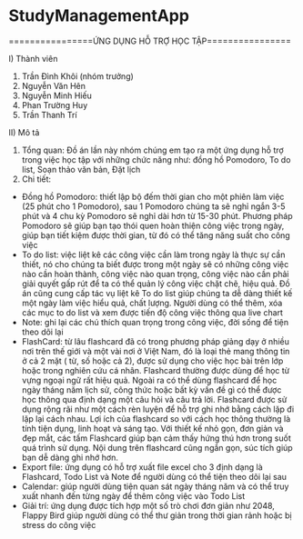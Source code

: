 # StudyManagementApp
================ỨNG DỤNG HỖ TRỢ HỌC TẬP================

I) Thành viên
  1. Trần Đình Khôi (nhóm trưởng)
  2. Nguyễn Văn Hên
  3. Nguyễn Minh Hiếu
  4. Phan Trường Huy
  5. Trần Thanh Trí

II) Mô tả
  1. Tổng quan:
 Đồ án lần này nhóm chúng em tạo ra một ứng dụng hỗ trợ trong việc học tập với những chức năng như: đồng hồ Pomodoro, To do list, Soạn thảo văn bản, Đặt lịch
  2. Chi tiết:
  - Đồng hồ Pomodoro: thiết lập bộ đếm thời gian cho một phiên làm việc (25 phút cho 1 Pomodoro), sau 1 Pomodoro chúng ta sẽ nghỉ ngắn 3-5 phút và 4 chu kỳ Pomodoro 
  sẽ nghỉ dài hơn từ 15-30 phút. Phương pháp Pomodoro sẽ giúp bạn tạo thói quen hoàn thiện công việc trong ngày, giúp bạn tiết kiệm được thời gian, từ đó có thể tăng
  năng suất cho công việc
  - To do list: việc liệt kê các công việc cần làm trong ngày là thực sự cần thiết, nó cho chúng ta biết được trong một ngày sẽ có những công việc nào cần hoàn thành,
  công việc nào quan trọng, công việc nào cần phải giải quyết gấp rút để ta có thể quản lý công việc chặt chẽ, hiệu quả. Đồ án cũng cung cấp tác vụ liệt kê To do list
  giúp chúng ta dễ dàng thiết kế một ngày làm việc hiểu quả, chất lượng. Người dùng có thể thêm, xóa các mục to do list và xem được tiến độ công việc thông qua live chart
  - Note: ghi lại các chú thích quan trọng trong công việc, đời sống để tiện theo dõi lại
  - FlashCard: từ lâu flashcard đã có trong phương pháp giảng dạy ở nhiều nơi trên thế giới và một vài nơi ở Việt Nam, đó là  loại thẻ mang thông tin ở cả 2 mặt ( từ, số hoặc cả     2), được sử dụng cho việc học bài trên lớp hoặc trong nghiên cứu cá nhân. Flashcard thường được dùng để học từ vựng ngoại ngữ rất hiệu quả. Ngoài ra có thể dùng flashcard để học   ngày tháng năm lịch sử, công thức hoặc bất kỳ vấn đề gì có thể được học thông qua định dạng một câu hỏi và câu trả lời. Flashcard được sử dụng rộng rãi như một cách rèn luyện để   hỗ trợ ghi nhớ bằng cách lặp đi lặp lại cách nhau. Lợi ích của flashcard so với cách học thông thường là tính tiện dụng, linh hoạt và sáng tạo. Với thiết kế nhỏ gọn, đơn giản và   đẹp mắt, các tấm Flashcard giúp bạn cảm thấy hứng thú hơn trong suốt quá trình sử dụng. Nội dung trên flashcard cũng ngắn gọn, súc tích giúp bạn dễ dàng ghi nhớ hơn.
  - Export file: ứng dụng có hỗ trợ xuất file excel cho 3 định dạng là Flashcard, Todo List và Note để người dùng có thể tiện theo dõi lại sau
  - Calendar: giúp người dùng tiện quan sát ngày tháng năm và có thể truy xuất nhanh đến từng ngày để thêm công việc vào Todo List
  - Giải trí: ứng dụng được tích hợp một số trò chơi đơn giản như 2048, Flappy Bird giúp người dùng có thể thư giản trong thời gian rảnh hoặc bị stress do công việc
